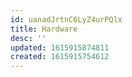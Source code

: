 ```yaml
---
id: uanadJrtnC6LyZ4urPQlx
title: Hardware
desc: ''
updated: 1615915874811
created: 1615915754612
---
```



